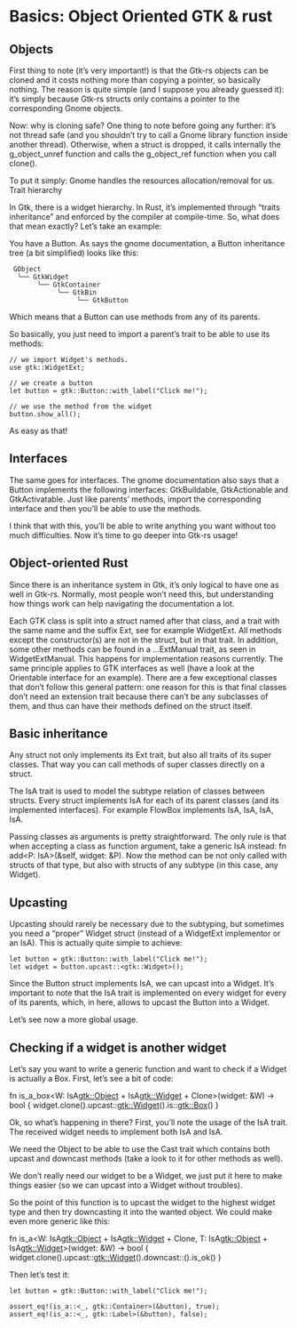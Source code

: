 # Basics: Object Oriented GTK & rust
## Objects
First thing to note (it’s very important!) is that the Gtk-rs objects can be cloned and it costs nothing more than copying a pointer, so basically nothing. The reason is quite simple (and I suppose you already guessed it): it’s simply because Gtk-rs structs only contains a pointer to the corresponding Gnome objects.

Now: why is cloning safe? One thing to note before going any further: it’s not thread safe (and you shouldn’t try to call a Gnome library function inside another thread). Otherwise, when a struct is dropped, it calls internally the g_object_unref function and calls the g_object_ref function when you call clone().

To put it simply: Gnome handles the resources allocation/removal for us.
Trait hierarchy

In Gtk, there is a widget hierarchy. In Rust, it’s implemented through “traits inheritance” and enforced by the compiler at compile-time. So, what does that mean exactly? Let’s take an example:

You have a Button. As says the gnome documentation, a Button inheritance tree (a bit simplified) looks like this:
```
 GObject
  ╰── GtkWidget
       ╰── GtkContainer
            ╰── GtkBin
                 ╰── GtkButton
```
Which means that a Button can use methods from any of its parents.

So basically, you just need to import a parent’s trait to be able to use its methods:
```
// we import Widget's methods.
use gtk::WidgetExt;

// we create a button
let button = gtk::Button::with_label("Click me!");

// we use the method from the widget
button.show_all();
```
As easy as that!

## Interfaces

The same goes for interfaces. The gnome documentation also says that a Button implements the following interfaces: GtkBuildable, GtkActionable and GtkActivatable. Just like parents’ methods, import the corresponding interface and then you’ll be able to use the methods.

I think that with this, you’ll be able to write anything you want without too much difficulties. Now it’s time to go deeper into Gtk-rs usage!

## Object-oriented Rust

Since there is an inheritance system in Gtk, it’s only logical to have one as well in Gtk-rs. Normally, most people won’t need this, but understanding how things work can help navigating the documentation a lot.

Each GTK class is split into a struct named after that class, and a trait with the same name and the suffix Ext, see for example WidgetExt. All methods except the constructor(s) are not in the struct, but in that trait. In addition, some other methods can be found in a …ExtManual trait, as seen in WidgetExtManual. This happens for implementation reasons currently. The same principle applies to GTK interfaces as well (have a look at the Orientable interface for an example). There are a few exceptional classes that don’t follow this general pattern: one reason for this is that final classes don’t need an extension trait because there can’t be any subclasses of them, and thus can have their methods defined on the struct itself.

## Basic inheritance

Any struct not only implements its Ext trait, but also all traits of its super classes. That way you can call methods of super classes directly on a struct.

The IsA trait is used to model the subtype relation of classes between structs. Every struct implements IsA<SuperClass> for each of its parent classes (and its implemented interfaces). For example FlowBox implements IsA<Buildable>, IsA<Container>, IsA<Orientable>, IsA<Widget>.

Passing classes as arguments is pretty straightforward. The only rule is that when accepting a class as function argument, take a generic IsA<ClassThatIWant> instead: fn add<P: IsA<Widget>>(&self, widget: &P). Now the method can be not only called with structs of that type, but also with structs of any subtype (in this case, any Widget).

## Upcasting
Upcasting should rarely be necessary due to the subtyping, but sometimes you need a “proper” Widget struct (instead of a WidgetExt implementor or an IsA<Widget>). This is actually quite simple to achieve:
```
let button = gtk::Button::with_label("Click me!");
let widget = button.upcast::<gtk::Widget>();
```

Since the Button struct implements IsA<Widget>, we can upcast into a Widget. It’s important to note that the IsA trait is implemented on every widget for every of its parents, which, in here, allows to upcast the Button into a Widget.

Let’s see now a more global usage.
## Checking if a widget is another widget

Let’s say you want to write a generic function and want to check if a Widget is actually a Box. First, let’s see a bit of code:

fn is_a_box<W: IsA<gtk::Object> + IsA<gtk::Widget> + Clone>(widget: &W) -> bool {
    widget.clone().upcast::<gtk::Widget>().is::<gtk::Box>()
}

Ok, so what’s happening in there? First, you’ll note the usage of the IsA trait. The received widget needs to implement both IsA<Widget> and IsA<Object>.

We need the Object to be able to use the Cast trait which contains both upcast and downcast methods (take a look to it for other methods as well).

We don’t really need our widget to be a Widget, we just put it here to make things easier (so we can upcast into a Widget without troubles).

So the point of this function is to upcast the widget to the highest widget type and then try downcasting it into the wanted object. We could make even more generic like this:

fn is_a<W: IsA<gtk::Object> + IsA<gtk::Widget> + Clone,
        T: IsA<gtk::Object> + IsA<gtk::Widget>>(widget: &W) -> bool {
    widget.clone().upcast::<gtk::Widget>().downcast::<T>().is_ok()
}

Then let’s test it:
```
let button = gtk::Button::with_label("Click me!");

assert_eq!(is_a::<_, gtk::Container>(&button), true);
assert_eq!(is_a::<_, gtk::Label>(&button), false);
```
